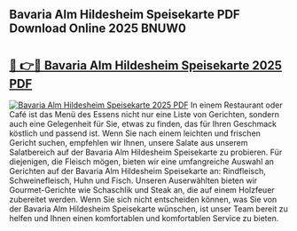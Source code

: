 ## Bavaria Alm Hildesheim Speisekarte PDF Download Online 2025 BNUW0

# <h2><a href="http://gc5nd5.nevu.top/?p=Bavaria+Alm+Hildesheim+Speisekarte">🔗 👉🔴 Bavaria Alm Hildesheim Speisekarte 2025 PDF</a></h2>

[![Bavaria Alm Hildesheim Speisekarte 2025 PDF](https://i.imgur.com/dBaPXMq.png)](http://gc5nd5.nevu.top/?p=Bavaria+Alm+Hildesheim+Speisekarte)
In einem Restaurant oder Café ist das Menü des Essens nicht nur eine Liste von Gerichten, sondern auch eine Gelegenheit für Sie, etwas zu finden, das für Ihren Geschmack köstlich und passend ist. Wenn Sie nach einem leichten und frischen Gericht suchen, empfehlen wir Ihnen, unsere Salate aus unserem Salatbereich auf der Bavaria Alm Hildesheim Speisekarte zu probieren. Für diejenigen, die Fleisch mögen, bieten wir eine umfangreiche Auswahl an Gerichten auf der Bavaria Alm Hildesheim Speisekarte an: Rindfleisch, Schweinefleisch, Huhn und Fisch. Unseren Auserwählten bieten wir Gourmet-Gerichte wie Schaschlik und Steak an, die auf einem Holzfeuer zubereitet werden. Wenn Sie sich nicht entscheiden können, was Sie von der Bavaria Alm Hildesheim Speisekarte wünschen, ist unser Team bereit zu helfen und Ihnen einen komfortablen und komfortablen Service zu bieten.
